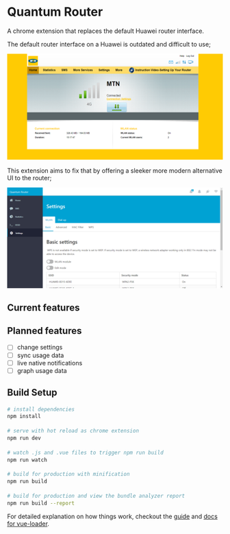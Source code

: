 # Quantum Router

A chrome extension that replaces the default Huawei router interface.

The default router interface on a Huawei is outdated and difficult to use;

![Screenshot of MTN router interface](img/mtn_router.png?raw=true)

This extension aims to fix that by offering a sleeker more modern alternative UI to the router;

![Screenshot of QuantumRouter interface](img/quantum_router.png?raw=true)

## Current features

## Planned features

- [ ] change settings
- [ ] sync usage data
- [ ] live native notifications
- [ ] graph usage data

## Build Setup

``` bash
# install dependencies
npm install

# serve with hot reload as chrome extension
npm run dev

# watch .js and .vue files to trigger npm run build
npm run watch

# build for production with minification
npm run build

# build for production and view the bundle analyzer report
npm run build --report
```

For detailed explanation on how things work, checkout the [guide](http://vuejs-templates.github.io/webpack/) and [docs for vue-loader](http://vuejs.github.io/vue-loader).
